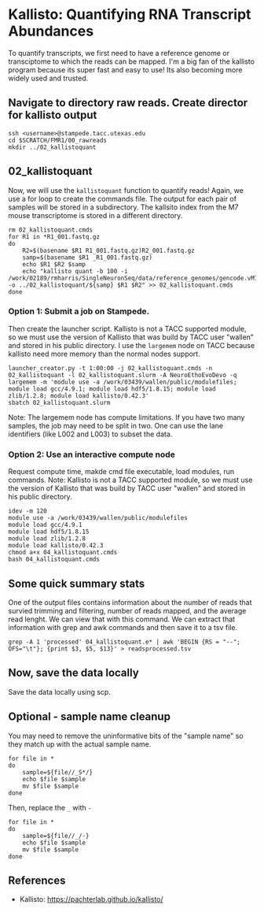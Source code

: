 # Kallisto: Quantifying RNA Transcript Abundances

To quantify transcripts, we first need to have a reference genome or transciptome to which the reads can be mapped. I'm a big fan of the kallisto program because its super fast and easy to use! Its also becoming more widely used and trusted.

## Navigate to directory raw reads. Create director for kallisto output

~~~ {.bash}
ssh <username>@stampede.tacc.utexas.edu
cd $SCRATCH/FMR1/00_rawreads
mkdir ../02_kallistoquant
~~~


## 02_kallistoquant

Now, we will use the `kallistoquant` function to quantify reads! Again, we use a for loop to create the commands file. The output for each pair of samples will be stored in a subdirectory. The kallsito index from the M7 mouse transcriptome is stored in a different directory. 

~~~ {.bash}
rm 02_kallistoquant.cmds
for R1 in *R1_001.fastq.gz
do
    R2=$(basename $R1 R1_001.fastq.gz)R2_001.fastq.gz
    samp=$(basename $R1 _R1_001.fastq.gz)
    echo $R1 $R2 $samp
    echo "kallisto quant -b 100 -i /work/02189/rmharris/SingleNeuronSeq/data/reference_genomes/gencode.vM7.transcripts.idx  -o ../02_kallistoquant/${samp} $R1 $R2" >> 02_kallistoquant.cmds
done
~~~

### Option 1: Submit a job on Stampede.
Then create the launcher script. Kallisto is not a TACC supported module, so we must use the version of Kallisto that was build by TACC user "wallen" and stored in his public directory. I use the `largemem` node on TACC because kallisto need more memory than the normal nodes support.

~~~ {.bash}
launcher_creator.py -t 1:00:00 -j 02_kallistoquant.cmds -n 02_kallistoquant -l 02_kallistoquant.slurm -A NeuroEthoEvoDevo -q largemem -m 'module use -a /work/03439/wallen/public/modulefiles; module load gcc/4.9.1; module load hdf5/1.8.15; module load zlib/1.2.8; module load kallisto/0.42.3'
sbatch 02_kallistoquant.slurm
~~~

Note: The largemem node has compute limitations. If you have two many samples, the job may need to be split in two. One can use the lane identifiers (like L002 and L003) to subset the data. 

### Option 2: Use an interactive compute node
Request compute time, makde cmd file executable, load modules, run commands. Note: Kallisto is not a TACC supported module, so we must use the version of Kallisto that was build by TACC user "wallen" and stored in his public directory.

~~~ {.bash}
idev -m 120
module use -a /work/03439/wallen/public/modulefiles
module load gcc/4.9.1
module load hdf5/1.8.15
module load zlib/1.2.8
module load kallisto/0.42.3
chmod a+x 04_kallistoquant.cmds
bash 04_kallistoquant.cmds
~~~


## Some quick summary stats
One of the output files contains information about the number of reads that survied trimming and filtering, number of reads mapped, and the average read lenght. We can view that with this command. We can extract that information with grep and awk commands and then save it to a tsv file.

~~~{.bash}echo 'totalreads, pseudoaligned, avelenght' > readsprocessed.csv
grep -A 1 'processed' 04_kallistoquant.e* | awk 'BEGIN {RS = "--"; OFS="\t"}; {print $3, $5, $13}' > readsprocessed.tsv
~~~

## Now, save the data locally

Save the data locally using scp.


## Optional - sample name cleanup

You may need to remove the uninformative bits of the "sample name" so they match up with the actual sample name. 

~~~ {.bash}
for file in *
do
    sample=${file//_S*/}
    echo $file $sample
    mv $file $sample
done
~~~

Then, replace the `_` with `-`

~~~ {.bash}
for file in *
do
    sample=${file//_/-}
    echo $file $sample
    mv $file $sample
done
~~~


## References
- Kallisto: https://pachterlab.github.io/kallisto/
